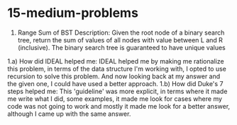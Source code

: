 # 15-medium-problems

1) Range Sum of BST
Description: Given the root node of a binary search tree, return the sum of values of all nodes with value between L and R (inclusive).
             The binary search tree is guaranteed to have unique values
             
1.a) How did IDEAL helped me:
    IDEAL helped me by making me rationalize this problem, in terms of the data structure I'm working with, I opted to use recursion to solve this problem.
    And now looking back at my answer and the given one, I could have used a better approach.
1.b) How did Duke's 7 steps helped me:
    This 'guideline' was more explicit, in terms where it made me write what I did, some examples, it made me look for cases where my code was not going to work
    and mostly it made me look for a better answer, although I came up with the same answer.
